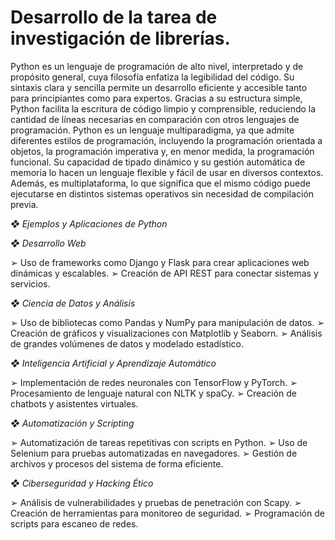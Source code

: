 
# Desarrollo de la tarea de investigación de librerías.


Python es un lenguaje de programación de alto nivel, interpretado y de propósito general, cuya filosofía enfatiza la legibilidad del código. Su sintaxis clara y sencilla permite un desarrollo eficiente y accesible tanto para principiantes como para expertos. Gracias a su estructura simple, Python facilita la escritura de código limpio y comprensible, reduciendo la cantidad de líneas necesarias en comparación con otros lenguajes de programación. 
Python es un lenguaje multiparadigma, ya que admite diferentes estilos de programación, incluyendo la programación orientada a objetos, la programación imperativa y, en menor medida, la programación funcional. Su capacidad de tipado dinámico y su gestión automática de memoria lo hacen un lenguaje flexible y fácil de usar en diversos contextos. Además, es multiplataforma, lo que significa que el mismo código puede ejecutarse en distintos sistemas operativos sin necesidad de compilación previa. 


_❖ Ejemplos y Aplicaciones de Python_ 

_❖ Desarrollo Web_ 

➢ Uso de frameworks como Django y Flask para crear aplicaciones web dinámicas y escalables. 
➢ Creación de API REST para conectar sistemas y servicios. 

_❖ Ciencia de Datos y Análisis_

➢ Uso de bibliotecas como Pandas y NumPy para manipulación de datos. ➢ Creación de gráficos y visualizaciones con Matplotlib y Seaborn.
➢ Análisis de grandes volúmenes de datos y modelado estadístico. 

_❖ Inteligencia Artificial y Aprendizaje Automático_

➢ Implementación de redes neuronales con TensorFlow y PyTorch. 
➢ Procesamiento de lenguaje natural con NLTK y spaCy. 
➢ Creación de chatbots y asistentes virtuales. 

_❖ Automatización y Scripting_

➢ Automatización de tareas repetitivas con scripts en Python. 
➢ Uso de Selenium para pruebas automatizadas en navegadores. 
➢ Gestión de archivos y procesos del sistema de forma eficiente. 

_❖ Ciberseguridad y Hacking Ético_ 

➢ Análisis de vulnerabilidades y pruebas de penetración con Scapy. 
➢ Creación de herramientas para monitoreo de seguridad. 
➢ Programación de scripts para escaneo de redes. 
